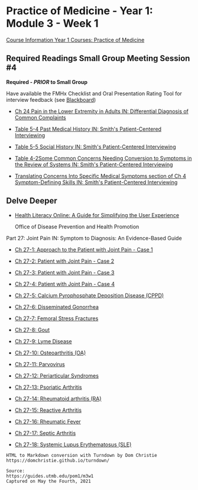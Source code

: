 # Practice of Medicine - Year 1: Module 3 - Week 1

[Course Information Year 1 Courses: Practice of Medicine](/usmle/pom1/course-information.html)

## Required Readings Small Group Meeting Session #4

**Required - _PRIOR_ to Small Group**

Have available the FMHx Checklist and Oral Presentation Rating Tool for interview feedback (see [Blackboard](https://utmb.blackboard.com/webapps/blackboard/content/launchLink.jsp?course_id=_14555_1&toc_id=_167566_1&mode=cpview&mode=reset&courseTocLabel=COURSE_DEFAULT.BulletinBoard.MODULE.label))

*   [Ch 24 Pain in the Lower Extremity in Adults IN: Differential Diagnosis of Common Complaints](http://libux.utmb.edu/login?url=https://www.clinicalkey.com/#!/content/book/3-s2.0-B9780323512329000242)
    
*   [Table 5-4 Past Medical History IN: Smith's Patient-Centered Interviewing](http://libux.utmb.edu/login?url=https://accessmedicine.mhmedical.com/ViewLarge.aspx?figid=194189993&gbosContainerID=0&gbosid=0&groupID=0&sectionId=193676388)
    
*   [Table 5-5 Social History IN: Smith's Patient-Centered Interviewing](http://libux.utmb.edu/login?url=https://accessmedicine.mhmedical.com/ViewLarge.aspx?figid=194190022&gbosContainerID=0&gbosid=0&groupID=0&sectionId=193676388)
    
*   [Table 4-2Some Common Concerns Needing Conversion to Symptoms in the Review of Systems IN: Smith's Patient-Centered Interviewing](http://libux.utmb.edu/login?url=https://accessmedicine.mhmedical.com/ViewLarge.aspx?figid=194189849&gbosContainerID=0&gbosid=0&groupID=0&sectionId=193676303)
    
*   [Translating Concerns Into Specific Medical Symptoms section of Ch 4 Symptom-Defining Skills IN: Smith's Patient-Centered Interviewing](http://libux.utmb.edu/login?url=https://accessmedicine.mhmedical.com/content.aspx?bookid=2446&sectionid=193676303#1154805654)
    

## Delve Deeper

*   [Health Literacy Online: A Guide for Simplifying the User Experience](http://libux.utmb.edu/login?url=https://health.gov/healthliteracyonline/)
    
    Office of Disease Prevention and Health Promotion
    

Part 27: Joint Pain IN: Symptom to Diagnosis: An Evidence-Based Guide

*   [Ch 27-1: Approach to the Patient with Joint Pain - Case 1](http://libux.utmb.edu/login?url=https://accessmedicine.mhmedical.com/content.aspx?bookid=2715&sectionid=249061365)
    
*   [Ch 27-2: Patient with Joint Pain - Case 2](http://libux.utmb.edu/login?url=https://accessmedicine.mhmedical.com/content.aspx?bookid=2715&sectionid=249061389)
    
*   [Ch 27-3: Patient with Joint Pain - Case 3](http://libux.utmb.edu/login?url=https://accessmedicine.mhmedical.com/content.aspx?bookid=2715&sectionid=249061404)
    
*   [Ch 27-4: Patient with Joint Pain - Case 4](http://libux.utmb.edu/login?url=https://accessmedicine.mhmedical.com/content.aspx?bookid=2715&sectionid=249061423)
    
*   [Ch 27-5: Calcium Pyrophosphate Deposition Disease (CPPD)](http://libux.utmb.edu/login?url=https://accessmedicine.mhmedical.com/content.aspx?bookid=2715&sectionid=249061439)
    
*   [Ch 27-6: Disseminated Gonorrhea](http://libux.utmb.edu/login?url=https://accessmedicine.mhmedical.com/content.aspx?bookid=2715&sectionid=249061448)
    
*   [Ch 27-7: Femoral Stress Fractures](http://libux.utmb.edu/login?url=https://accessmedicine.mhmedical.com/content.aspx?bookid=2715&sectionid=249061458)
    
*   [Ch 27-8: Gout](http://libux.utmb.edu/login?url=https://accessmedicine.mhmedical.com/content.aspx?bookid=2715&sectionid=249061467)
    
*   [Ch 27-9: Lyme Disease](http://libux.utmb.edu/login?url=https://accessmedicine.mhmedical.com/content.aspx?bookid=2715&sectionid=249061478)
    
*   [Ch 27-10: Osteoarthritis (OA)](http://libux.utmb.edu/login?url=https://accessmedicine.mhmedical.com/content.aspx?bookid=2715&sectionid=249061487)
    
*   [Ch 27-11: Parvovirus](http://libux.utmb.edu/login?url=https://accessmedicine.mhmedical.com/content.aspx?bookid=2715&sectionid=249061498)
    
*   [Ch 27-12: Periarticular Syndromes](http://libux.utmb.edu/login?url=https://accessmedicine.mhmedical.com/content.aspx?bookid=2715&sectionid=249061508)
    
*   [Ch 27-13: Psoriatic Arthritis](http://libux.utmb.edu/login?url=https://accessmedicine.mhmedical.com/content.aspx?bookid=2715&sectionid=249061512)
    
*   [Ch 27-14: Rheumatoid arthritis (RA)](http://libux.utmb.edu/login?url=https://accessmedicine.mhmedical.com/content.aspx?bookid=2715&sectionid=249061521)
    
*   [Ch 27-15: Reactive Arthritis](https://accessmedicine.mhmedical.com/content.aspx?bookid=2715&sectionid=249061532)
    
*   [Ch 27-16: Rheumatic Fever](http://libux.utmb.edu/login?url=https://accessmedicine.mhmedical.com/content.aspx?bookid=2715&sectionid=249061542)
    
*   [Ch 27-17: Septic Arthritis](http://libux.utmb.edu/login?url=https://accessmedicine.mhmedical.com/content.aspx?bookid=2715&sectionid=249061552)
    
*   [Ch 27-18: Systemic Lupus Erythematosus (SLE)](http://libux.utmb.edu/login?url=https://accessmedicine.mhmedical.com/content.aspx?bookid=2715&sectionid=249061561)

```
HTML to Markdown conversion with Turndown by Dom Christie
https://domchristie.github.io/turndown/

Source:
https://guides.utmb.edu/pom1/m3w1
Captured on May the Fourth, 2021
```
